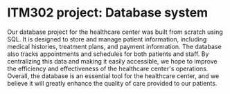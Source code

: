 # ITM302 project: Database system 

Our database project for the healthcare center was built from scratch using SQL. 
It is designed to store and manage patient information, including medical histories, treatment plans, and payment information. 
The database also tracks appointments and schedules for both patients and staff. By centralizing this data and making it easily accessible,
we hope to improve the efficiency and effectiveness of the healthcare center's operations.
Overall, the database is an essential tool for the healthcare center, and we believe it will greatly enhance the quality of care provided to our patients. 
